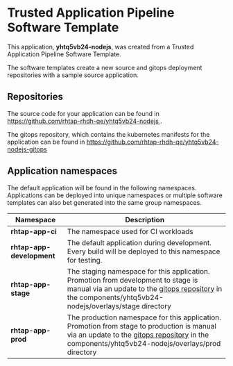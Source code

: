 # Trusted Application Pipeline Software Template

This application, **yhtq5vb24-nodejs**, was created from a Trusted Application Pipeline Software Template.

The software templates create a new source and gitops deployment repositories with a sample source application. 

## Repositories

The source code for your application can be found in [https://github.com/rhtap-rhdh-qe/yhtq5vb24-nodejs ](https://github.com/rhtap-rhdh-qe/yhtq5vb24-nodejs ).
 
The gitops repository, which contains the kubernetes manifests for the application can be found in 
[https://github.com/rhtap-rhdh-qe/yhtq5vb24-nodejs-gitops ](https://github.com/rhtap-rhdh-qe/yhtq5vb24-nodejs-gitops ) 

## Application namespaces 

The default application will be found in the following namespaces. Applications can be deployed into unique namespaces or multiple software templates can also bet generated into the same group namespaces.  

|  Namespace   |  Description   |  
| -------- | -------- |
| **rhtap-app-ci** | The namespace used for CI workloads |
| **rhtap-app-development** | The default application during development. Every build will be deployed to this namespace for testing. |
| **rhtap-app-stage** | The staging namespace for this application. Promotion from development to stage is manual via an update to the [gitops repository](https://github.com/rhtap-rhdh-qe/yhtq5vb24-nodejs-gitops ) in the components/yhtq5vb24-nodejs/overlays/stage directory |
| **rhtap-app-prod** | The production namespace for this application. Promotion from stage to production is manual via an update to the [gitops repository](https://github.com/rhtap-rhdh-qe/yhtq5vb24-nodejs-gitops ) in the components/yhtq5vb24-nodejs/overlays/prod directory |